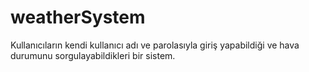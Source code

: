 # weatherSystem
Kullanıcıların kendi kullanıcı adı ve parolasıyla giriş yapabildiği ve hava durumunu sorgulayabildikleri bir sistem.






